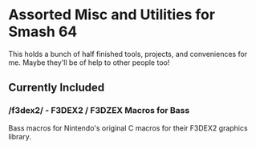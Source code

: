 # Assorted Misc and Utilities for Smash 64

This holds a bunch of half finished tools, projects, and conveniences for me. Maybe they'll be of help to other people too!

## Currently Included
### /f3dex2/ - F3DEX2 / F3DZEX Macros for Bass
Bass macros for Nintendo's original C macros for their F3DEX2 graphics library. 
